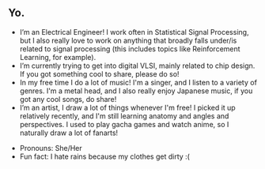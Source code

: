 ## Yo.


<!--**CaelusIsBased/CaelusIsBased** is a ✨ _special_ ✨ repository because its `README.md` (this file) appears on your GitHub profile.

Here are some ideas to get you started:-->

- I’m an Electrical Engineer! I work often in Statistical Signal Processing, but I also really love to work on anything that broadly falls under/is related to signal processing (this includes topics like Reinforcement Learning, for example). 
- I’m currently trying to get into digital VLSI, mainly related to chip design. If you got something cool to share, please do so!
- In my free time I do a lot of music! I'm a singer, and I listen to a variety of genres. I'm a metal head, and I also really enjoy Japanese music, if you got any cool songs, do share!
- I’m an artist, I draw a lot of things whenever I'm free! I picked it up relatively recently, and I'm still learning anatomy and angles and perspectives. I used to play gacha games and watch anime, so I naturally draw a lot of fanarts! 

<!--- 📫 How to reach me: r.roshanaiyer@gmail.com-->
- Pronouns: She/Her
- Fun fact: I hate rains because my clothes get dirty :(

